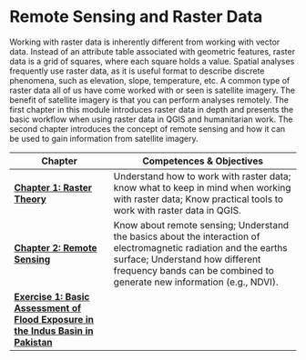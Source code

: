 # Remote Sensing and Raster Data

Working with raster data is inherently different from working with vector data. Instead of an attribute table associated with geometric features, raster data is a grid of squares, where each square holds a value. Spatial analyses frequently use raster data, as it is useful format to describe discrete phenomena, such as elevation, slope, temperature, etc. A common type of raster data all of us have come worked with or seen is satellite imagery. The benefit of satellite imagery is that you can perform analyses remotely. The first chapter in this module introduces raster data in depth and presents the basic workflow when using raster data in QGIS and humanitarian work. The second chapter introduces the concept of remote sensing and how it can be used to gain information from satellite imagery. 

__Chapter__ | __Competences & Objectives__ |
| ----------- | ---------------------------- |
| __[Chapter 1: Raster Theory](/content/Module_8/en_qgis_raster_theory.md)__ | Understand how to work with raster data; know what to keep in mind when working with raster data; Know practical tools to work with raster data in QGIS. |
| __[Chapter 2: Remote Sensing](/content/Module_8/en_qgis_remote_sensing_theory.md)__ | Know about remote sensing; Understand the basics about the interaction of electromagnetic radiation and the earths surface; Understand how different frequency bands can be combined to generate new information (e.g., NDVI). |
| __[Exercise 1: Basic Assessment of Flood Exposure in the Indus Basin in Pakistan](/content/Module_8/en_qgis_module_8_ex1.md)__ | | 

